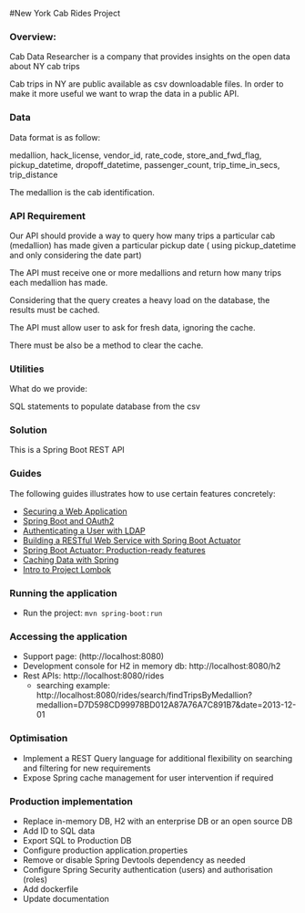 #New York Cab Rides Project

### Overview:
Cab Data Researcher is a company that provides insights on the open data about NY cab trips

 
Cab trips in NY are public available as csv downloadable files. In order to make it more useful we want to wrap the data in a public API.


### Data 
Data format is as follow:

 
medallion, hack_license, vendor_id, rate_code, store_and_fwd_flag, pickup_datetime, dropoff_datetime, passenger_count, trip_time_in_secs, trip_distance

 
The medallion is the cab identification.

### API Requirement 
Our API should provide a way to query how many trips a particular cab (medallion) has made given a particular pickup date ( using pickup_datetime and only considering the date part)
 
The API must receive one or more medallions and return how many trips each medallion has made.

Considering that the query creates a heavy load on the database, the results must be cached.

The API must allow user to ask for fresh data, ignoring the cache.

There must be also be a method to clear the cache.
 
### Utilities 
What do we provide:
	
SQL statements to populate database from the csv

### Solution
This is a Spring Boot REST API

### Guides
The following guides illustrates how to use certain features concretely:

* [Securing a Web Application](https://spring.io/guides/gs/securing-web/)
* [Spring Boot and OAuth2](https://spring.io/guides/tutorials/spring-boot-oauth2/)
* [Authenticating a User with LDAP](https://spring.io/guides/gs/authenticating-ldap/)
* [Building a RESTful Web Service with Spring Boot Actuator](https://spring.io/guides/gs/actuator-service/)
* [Spring Boot Actuator: Production-ready features](https://docs.spring.io/spring-boot/docs/current/reference/htmlsingle/#production-ready)
* [Caching Data with Spring](https://spring.io/guides/gs/caching/)
* [Intro to Project Lombok](https://www.baeldung.com/intro-to-project-lombok)

### Running the application
- Run the project: <code>mvn spring-boot:run</code>

### Accessing the application
* Support page: (http://localhost:8080)
* Development console for H2 in memory db: http://localhost:8080/h2
* Rest APIs: http://localhost:8080/rides
  * searching example: http://localhost:8080/rides/search/findTripsByMedallion?medallion=D7D598CD99978BD012A87A76A7C891B7&date=2013-12-01
 

### Optimisation
- Implement a REST Query language for additional flexibility on searching and filtering for new requirements
- Expose Spring cache management for user intervention if required 

### Production implementation
 - Replace in-memory DB, H2 with an enterprise DB or an open source DB
 - Add ID to SQL data
 - Export SQL to Production DB
 - Configure production application.properties
 - Remove or disable Spring Devtools dependency as needed
 - Configure Spring Security authentication (users) and authorisation (roles)
 - Add dockerfile
 - Update documentation
